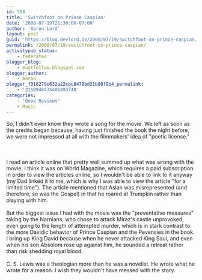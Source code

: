 ```yaml
---
id: 598
title: 'Switchfoot on Prince Caspian'
date: '2008-07-19T21:30:00-07:00'
author: 'Aaron Lord'
layout: post
guid: 'https://blog.devlord.io/2008/07/19/switchfoot-on-prince-caspian/'
permalink: /2008/07/19/switchfoot-on-prince-caspian/
activitypub_status:
    - federated
blogger_blog:
    - mustfollow.blogspot.com
blogger_author:
    - Aaron
blogger_f316279e632a22cbc8478bd21b80f9b4_permalink:
    - '2159948435401493748'
categories:
    - 'Book Reviews'
    - Music
---
```


So, I didn't even know they wrote a song for the movie.  We left as soon as the credits began because, having just finished the book the night before, we were not impressed at all with the filmmakers' idea of "poetic license."<br /><br /><br /><br />I read an article online that pretty well summed up what was wrong with the movie.  I think it was on World Magazine, which requires a paid subscription in order to view the articles online, so I wouldn't be able to link to it anyway (my Dad linked it to me, which is why I was able to view the article "for a limited time").  The article mentioned that Aslan was misrepresented (and therefore, so was the Gospel) in that he roared at Trumpkin rather than playing with him.<br /><br />But the biggest issue I had with the movie was the "preventative measures" taking by the Narnians, who chose to attack Miraz's castle unprovoked, even going to the length of attempted murder, which is in stark contrast to the more Davidic behavior of Prince Caspian and the Pevensies in the book.  I bring up King David because when he never attacked King Saul, and even when his son Absolom rose up against him, he sounded a retreat rather than risk shedding royal blood.<br /><br />C. S. Lewis was a theologian more than he was a novelist.  He wrote what he wrote for a reason.  I wish they wouldn't have messed with the story.<div class="blogger-post-footer"><img width='1' height='1' src='' alt='' /></div>
